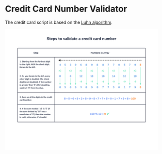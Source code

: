 # Credit Card Number Validator #
The credit card script is based on the [Luhn algorithm](https://en.wikipedia.org/wiki/Luhn_algorithm#Description). 

![Diagram](cc-validator-diagram.svg)